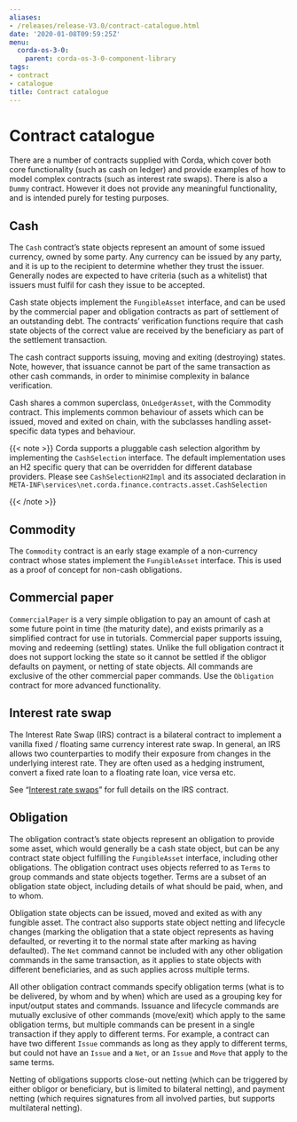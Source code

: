 ```yaml
---
aliases:
- /releases/release-V3.0/contract-catalogue.html
date: '2020-01-08T09:59:25Z'
menu:
  corda-os-3-0:
    parent: corda-os-3-0-component-library
tags:
- contract
- catalogue
title: Contract catalogue
---
```



# Contract catalogue

There are a number of contracts supplied with Corda, which cover both core functionality (such as cash on ledger) and
provide examples of how to model complex contracts (such as interest rate swaps). There is also a `Dummy` contract.
However it does not provide any meaningful functionality, and is intended purely for testing purposes.


## Cash

The `Cash` contract’s state objects represent an amount of some issued currency, owned by some party. Any currency
can be issued by any party, and it is up to the recipient to determine whether they trust the issuer. Generally nodes
are expected to have criteria (such as a whitelist) that issuers must fulfil for cash they issue to be accepted.

Cash state objects implement the `FungibleAsset` interface, and can be used by the commercial paper and obligation
contracts as part of settlement of an outstanding debt. The contracts’ verification functions require that cash state
objects of the correct value are received by the beneficiary as part of the settlement transaction.

The cash contract supports issuing, moving and exiting (destroying) states. Note, however, that issuance cannot be part
of the same transaction as other cash commands, in order to minimise complexity in balance verification.

Cash shares a common superclass, `OnLedgerAsset`, with the Commodity contract. This implements common behaviour of
assets which can be issued, moved and exited on chain, with the subclasses handling asset-specific data types and
behaviour.

{{< note >}}
Corda supports a pluggable cash selection algorithm by implementing the `CashSelection` interface.
The default implementation uses an H2 specific query that can be overridden for different database providers.
Please see `CashSelectionH2Impl` and its associated declaration in
`META-INF\services\net.corda.finance.contracts.asset.CashSelection`

{{< /note >}}

## Commodity

The `Commodity` contract is an early stage example of a non-currency contract whose states implement the `FungibleAsset`
interface. This is used as a proof of concept for non-cash obligations.


## Commercial paper

`CommercialPaper` is a very simple obligation to pay an amount of cash at some future point in time (the maturity
date), and exists primarily as a simplified contract for use in tutorials. Commercial paper supports issuing, moving
and redeeming (settling) states. Unlike the full obligation contract it does not support locking the state so it cannot
be settled if the obligor defaults on payment, or netting of state objects. All commands are exclusive of the other
commercial paper commands. Use the `Obligation` contract for more advanced functionality.


## Interest rate swap

The Interest Rate Swap (IRS) contract is a bilateral contract to implement a vanilla fixed / floating same currency
interest rate swap. In general, an IRS allows two counterparties to modify their exposure from changes in the underlying
interest rate. They are often used as a hedging instrument, convert a fixed rate loan to a floating rate loan, vice
versa etc.

See “[Interest rate swaps](contract-irs.md)” for full details on the IRS contract.


## Obligation

The obligation contract’s state objects represent an obligation to provide some asset, which would generally be a
cash state object, but can be any contract state object fulfilling the `FungibleAsset` interface, including other
obligations. The obligation contract uses objects referred to as `Terms` to group commands and state objects together.
Terms are a subset of an obligation state object, including details of what should be paid, when, and to whom.

Obligation state objects can be issued, moved and exited as with any fungible asset. The contract also supports state
object netting and lifecycle changes (marking the obligation that a state object represents as having defaulted, or
reverting it to the normal state after marking as having defaulted). The `Net` command cannot be included with any
other obligation commands in the same transaction, as it applies to state objects with different beneficiaries, and
as such applies across multiple terms.

All other obligation contract commands specify obligation terms (what is to be delivered, by whom and by when)
which are used as a grouping key for input/output states and commands. Issuance and lifecycle commands are mutually
exclusive of other commands (move/exit) which apply to the same obligation terms, but multiple commands can be present
in a single transaction if they apply to different terms. For example, a contract can have two different `Issue`
commands as long as they apply to different terms, but could not have an `Issue` and a `Net`, or an `Issue` and
`Move` that apply to the same terms.

Netting of obligations supports close-out netting (which can be triggered by either obligor or beneficiary, but is
limited to bilateral netting), and payment netting (which requires signatures from all involved parties, but supports
multilateral netting).

